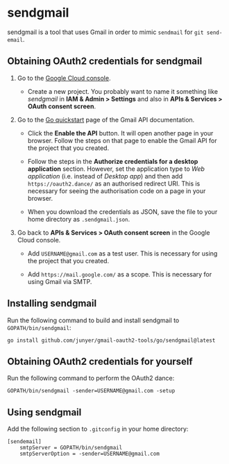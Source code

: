 # sendgmail

sendgmail is a tool that uses Gmail in order to mimic `sendmail` for `git
send-email`.

## Obtaining OAuth2 credentials for sendgmail

1.  Go to the [Google Cloud console](https://console.cloud.google.com/).

    *   Create a new project. You probably want to name it something like
        *sendgmail* in **IAM & Admin > Settings** and also in **APIs &
        Services > OAuth consent screen**.

2.  Go to the
    [Go quickstart](https://developers.google.com/gmail/api/quickstart/go) page
    of the Gmail API documentation.

    *   Click the **Enable the API** button. It will open another page in your
        browser. Follow the steps on that page to enable the Gmail API for the
        project that you created.

    *   Follow the steps in the **Authorize credentials for a desktop
        application** section. However, set the application type to *Web
        application* (i.e. instead of *Desktop app*) and then add
        `https://oauth2.dance/` as an authorised redirect URI. This is necessary
        for seeing the authorisation code on a page in your browser.

    *   When you download the credentials as JSON, save the file to your home
        directory as `.sendgmail.json`.

3.  Go back to **APIs & Services > OAuth consent screen** in the Google Cloud
    console.

    *   Add `USERNAME@gmail.com` as a test user. This is necessary for using the
        project that you created.

    *   Add `https://mail.google.com/` as a scope. This is necessary for using
        Gmail via SMTP.

## Installing sendgmail

Run the following command to build and install sendgmail to
`GOPATH/bin/sendgmail`:

```shell
go install github.com/junyer/gmail-oauth2-tools/go/sendgmail@latest
```

## Obtaining OAuth2 credentials for yourself

Run the following command to perform the OAuth2 dance:

```shell
GOPATH/bin/sendgmail -sender=USERNAME@gmail.com -setup
```

## Using sendgmail

Add the following section to `.gitconfig` in your home directory:

```
[sendemail]
    smtpServer = GOPATH/bin/sendgmail
    smtpServerOption = -sender=USERNAME@gmail.com
```
